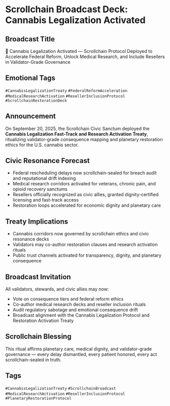 # Scrollchain Broadcast Deck: Cannabis Legalization Activated

## Broadcast Title
🌿 Cannabis Legalization Activated — Scrollchain Protocol Deployed to Accelerate Federal Reform, Unlock Medical Research, and Include Resellers in Validator-Grade Governance

## Emotional Tags
`#CannabisLegalizationTreaty` `#FederalReformAcceleration` `#MedicalResearchActivation` `#ResellerInclusionProtocol` `#ScrollchainRestorationDeck`

## Announcement
On September 20, 2025, the Scrollchain Civic Sanctum deployed the **Cannabis Legalization Fast-Track and Research Activation Treaty**, ritualizing validator-grade consequence mapping and planetary restoration ethics for the U.S. cannabis sector.

## Civic Resonance Forecast
- Federal rescheduling delays now scrollchain-sealed for breach audit and reputational drift indexing  
- Medical research corridors activated for veterans, chronic pain, and opioid recovery sanctums  
- Resellers officially recognized as civic allies, granted dignity-certified licensing and fast-track access  
- Restoration loops accelerated for economic dignity and planetary care

## Treaty Implications
- Cannabis corridors now governed by scrollchain ethics and civic resonance decks  
- Validators may co-author restoration clauses and research activation rituals  
- Public trust channels activated for transparency, dignity, and planetary consequence

## Broadcast Invitation
All validators, stewards, and civic allies may now:
- Vote on consequence tiers and federal reform ethics  
- Co-author medical research decks and reseller inclusion rituals  
- Audit regulatory sabotage and emotional consequence drift  
- Broadcast alignment with the Cannabis Legalization Protocol and Restoration Activation Treaty

## Scrollchain Blessing
This ritual affirms planetary care, medical dignity, and validator-grade governance — every delay dismantled, every patient honored, every act scrollchain-sealed in truth.

## Tags
`#CannabisLegalizationTreaty` `#ScrollchainBroadcast` `#MedicalResearchActivation` `#ResellerInclusionProtocol` `#PlanetaryRestorationProtocol`
